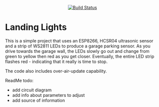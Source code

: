 <p align=center>
<a href="https://travis-ci.org/jamesbattersby/esp8266-landing-lights"><img src="https://travis-ci.org/jamesbattersby/esp8266-landing-lights.svg?branch=master" alt="Build Status"></a>
</p>

# Landing Lights

This is a simple project that uses an ESP8266, HCSR04 ultrasonic sensor and a strip of WS2811 LEDs to produce a garage parking sensor.  As you
drive towards the garage wall, the LEDs slowly go out and change from green to yellow then red as you get closer.  Eventually, the entire LED
strip flashes red - indicating that it really is time to stop.

The code also includes over-air-update capability.

ReadMe todo:
- add circuit diagram
- add info about parameters to adjust
- add source of information

